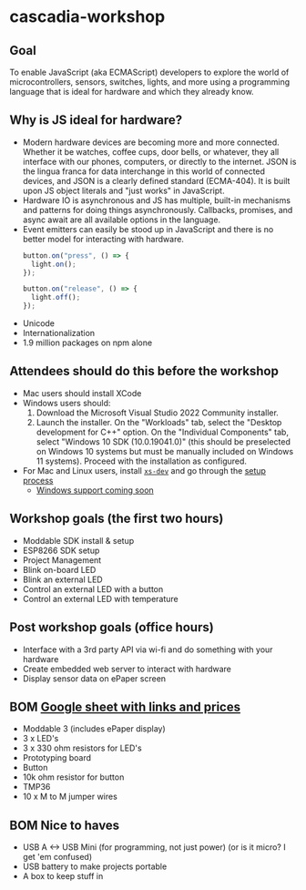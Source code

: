 # cascadia-workshop

## Goal
To enable JavaScript (aka ECMAScript) developers to explore the world of microcontrollers, sensors, switches, lights, and more using a programming language that is ideal for hardware and which they already know.

## Why is JS ideal for hardware?
* Modern hardware devices are becoming more and more connected. Whether it be watches, coffee cups, door bells, or whatever, they all interface with our phones, computers, or directly to the internet. JSON is the lingua franca for data interchange in this world of connected devices, and JSON is a clearly defined standard (ECMA-404). It is built upon JS object literals and "just works" in JavaScript.
* Hardware IO is asynchronous and JS has multiple, built-in mechanisms and patterns for doing things asynchronously. Callbacks, promises, and async await are all available options in the language. 
* Event emitters can easily be stood up in JavaScript and there is no better model for interacting with hardware.
  ```js
  button.on("press", () => { 
    light.on(); 
  });
  
  button.on("release", () => { 
    light.off();
  });
  ```
* Unicode
* Internationalization
* 1.9 million packages on npm alone

## Attendees should do this before the workshop
* Mac users should install XCode
* Windows users should:
  1. Download the Microsoft Visual Studio 2022 Community installer.
  2. Launch the installer. On the "Workloads" tab, select the "Desktop development for C++" option. On the "Individual Components" tab, select "Windows 10 SDK (10.0.19041.0)" (this should be preselected on Windows 10 systems but must be manually included on Windows 11 systems). Proceed with the installation as configured.
* For Mac and Linux users, install [`xs-dev`](https://github.com/HipsterBrown/xs-dev#install) and go through the [setup process](https://github.com/HipsterBrown/xs-dev#moddable-sdk-setup--update--teardown)
  * [Windows support coming soon](https://github.com/HipsterBrown/xs-dev/pull/44)

## Workshop goals (the first two hours)
* Moddable SDK install & setup
* ESP8266 SDK setup
* Project Management
* Blink on-board LED
* Blink an external LED
* Control an external LED with a button
* Control an external LED with temperature

## Post workshop goals (office hours)
* Interface with a 3rd party API via wi-fi and do something with your hardware
* Create embedded web server to interact with hardware
* Display sensor data on ePaper screen

## BOM [Google sheet with links and prices](https://docs.google.com/spreadsheets/d/1mZAw3TPqquWeDhawjyudr1aHb2-XNfY4TG3rIGlpbOc/edit?usp=sharing)
* Moddable 3 (includes ePaper display)
* 3 x LED's
* 3 x 330 ohm resistors for LED's
* Prototyping board
* Button
* 10k ohm resistor for button
* TMP36
* 10 x M to M jumper wires

## BOM Nice to haves
* USB A <-> USB Mini (for programming, not just power) (or is it micro? I get 'em confused)
* USB battery to make projects portable
* A box to keep stuff in
